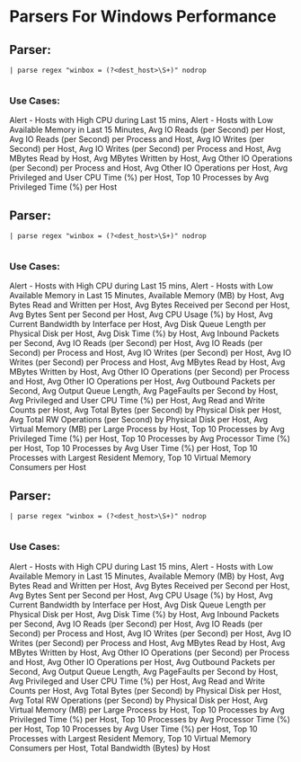 # Parsers For Windows Performance

## Parser:
```
| parse regex "winbox = (?<dest_host>\S+)" nodrop
 
```
### Use Cases:
Alert - Hosts with High CPU during Last 15 mins, Alert - Hosts with Low Available Memory in Last 15 Minutes, Avg IO Reads (per Second) per Host, Avg IO Reads (per Second) per Process and Host, Avg IO Writes (per Second) per Host, Avg IO Writes (per Second) per Process and Host, Avg MBytes Read by Host, Avg MBytes Written by Host, Avg Other IO Operations (per Second) per Process and Host, Avg Other IO Operations per Host, Avg Privileged and User CPU Time (%) per Host, Top 10 Processes by Avg Privileged Time (%) per Host



## Parser:
```
| parse regex "winbox = (?<dest_host>\S+)" nodrop 
 
```
### Use Cases:
Alert - Hosts with High CPU during Last 15 mins, Alert - Hosts with Low Available Memory in Last 15 Minutes, Available Memory (MB) by Host, Avg Bytes Read and Written per Host, Avg Bytes Received per Second per Host, Avg Bytes Sent per Second per Host, Avg CPU Usage (%) by Host, Avg Current Bandwidth by Interface per Host, Avg Disk Queue Length per Physical Disk per Host, Avg Disk Time (%) by Host, Avg Inbound Packets per Second, Avg IO Reads (per Second) per Host, Avg IO Reads (per Second) per Process and Host, Avg IO Writes (per Second) per Host, Avg IO Writes (per Second) per Process and Host, Avg MBytes Read by Host, Avg MBytes Written by Host, Avg Other IO Operations (per Second) per Process and Host, Avg Other IO Operations per Host, Avg Outbound Packets per Second, Avg Output Queue Length, Avg PageFaults per Second by Host, Avg Privileged and User CPU Time (%) per Host, Avg Read and Write Counts per Host, Avg Total Bytes (per Second) by Physical Disk per Host, Avg Total RW Operations (per Second) by Physical Disk per Host, Avg Virtual Memory (MB) per Large Process by Host, Top 10 Processes by Avg Privileged Time (%) per Host, Top 10 Processes by Avg Processor Time (%) per Host, Top 10 Processes by Avg User Time (%) per Host, Top 10 Processes with Largest Resident Memory, Top 10 Virtual Memory Consumers per Host



## Parser:
```
| parse regex "winbox = (?<dest_host>\S+)" nodrop  
 
```
### Use Cases:
Alert - Hosts with High CPU during Last 15 mins, Alert - Hosts with Low Available Memory in Last 15 Minutes, Available Memory (MB) by Host, Avg Bytes Read and Written per Host, Avg Bytes Received per Second per Host, Avg Bytes Sent per Second per Host, Avg CPU Usage (%) by Host, Avg Current Bandwidth by Interface per Host, Avg Disk Queue Length per Physical Disk per Host, Avg Disk Time (%) by Host, Avg Inbound Packets per Second, Avg IO Reads (per Second) per Host, Avg IO Reads (per Second) per Process and Host, Avg IO Writes (per Second) per Host, Avg IO Writes (per Second) per Process and Host, Avg MBytes Read by Host, Avg MBytes Written by Host, Avg Other IO Operations (per Second) per Process and Host, Avg Other IO Operations per Host, Avg Outbound Packets per Second, Avg Output Queue Length, Avg PageFaults per Second by Host, Avg Privileged and User CPU Time (%) per Host, Avg Read and Write Counts per Host, Avg Total Bytes (per Second) by Physical Disk per Host, Avg Total RW Operations (per Second) by Physical Disk per Host, Avg Virtual Memory (MB) per Large Process by Host, Top 10 Processes by Avg Privileged Time (%) per Host, Top 10 Processes by Avg Processor Time (%) per Host, Top 10 Processes by Avg User Time (%) per Host, Top 10 Processes with Largest Resident Memory, Top 10 Virtual Memory Consumers per Host, Total Bandwidth (Bytes) by Host


